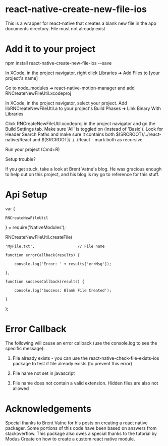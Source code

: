 # react-native-create-new-file-ios

This is a wrapper for react-native that creates a blank new file in the app documents directory. File must not already exist

# Add it to your project

npm install react-native-create-new-file-ios --save

In XCode, in the project navigator, right click Libraries ➜ Add Files to [your project's name]

Go to node_modules ➜ react-native-motion-manager and add RNCreateNewFileUtil.xcodeproj

In XCode, in the project navigator, select your project. Add libRNCreateNewFileUtil.a to your project's Build Phases ➜ Link Binary With Libraries

Click RNCreateNewFileUtil.xcodeproj in the project navigator and go the Build Settings tab. Make sure 'All' is toggled on (instead of 'Basic'). Look for Header Search Paths and make sure it contains both $(SRCROOT)/../react-native/React and $(SRCROOT)/../../React - mark both as recursive.

Run your project (Cmd+R)

Setup trouble?

If you get stuck, take a look at Brent Vatne's blog. He was gracious enough to help out on this project, and his blog is my go to reference for this stuff.

# Api Setup

var {

    RNCreateNewFileUtil

} = require('NativeModules');

RNCreateNewFileUtil.createFile(

    'MyFile.txt',                   // File name

    function errorCallback(results) {

        console.log('Error: ' + results['errMsg']);

    },

    function successCallback(results) {

        console.log('Success: Blank File Created');

    }
);

# Error Callback

The following will cause an error callback (use the console.log to see the specific message):

1) File already exists - you can use the react-native-check-file-exists-ios package to test if file already exists (to prevent this error)

2) File name not set in javascript

3) File name does not contain a valid extension. Hidden files are also not allowed

# Acknowledgements

Special thanks to Brent Vatne for his posts on creating a react native packager. Some portions of this code have been based on answers from stackoverflow. This package also owes a special thanks to the tutorial by Modus Create on how to create a custom react native module.
